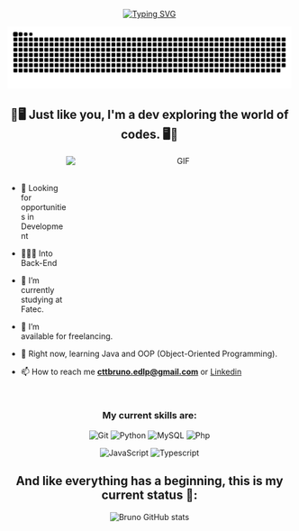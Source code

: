 
<div align="center">

  [![Typing SVG](https://readme-typing-svg.demolab.com?font=Handjet&size=40&pause=1000&color=069E2D&width=800&height=55&lines=Hi+code+brother,+my+name+is+Bruno%2C+nice+to+meet+you!+%F0%9F%91%8B%F0%9F%8F%BC)](https://git.io/typing-svg)
</div>
<div align="center">
  <img alt="snake eating my contributions" src="https://raw.githubusercontent.com/platane/snk/output/github-contribution-grid-snake-dark.svg" />
</div>

<div align="center"> 
  
  ## 📖🖥️ Just like you, I'm a dev exploring the world of codes. 🖥️📖
</div>

<a target="_blank" align="center">
  <img align="right" top="500" height="300" width="400" alt="GIF" src="https://media.giphy.com/media/SWoSkN6DxTszqIKEqv/giphy.gif">
</a>
<br>
<br>

- 🔭 Looking for opportunities in Development</a>

- 👨🏻‍💻 Into Back-End

- 🌱 I’m currently studying at Fatec.

- 🤝 I’m available for freelancing.

- 🌱 Right now, learning Java and OOP (Object-Oriented Programming).

- 📫 How to reach me **cttbruno.edlp@gmail.com** or <a href="https://www.linkedin.com/in/bruno-eduardo-2000tecdev/">Linkedin</a>

<br>


<div align="center">
  <h3>My current skills are:</h3>

 ![Git](https://img.shields.io/badge/git-%23F05033.svg?style=for-the-badge&logo=git&logoColor=white) ![Python](https://img.shields.io/badge/Python-3776AB?style=for-the-badge&logo=python&logoColor=white)
 ![MySQL](https://img.shields.io/badge/mysql-4479A1.svg?style=for-the-badge&logo=mysql&logoColor=white) ![Php](https://img.shields.io/badge/PHP-777BB4?style=for-the-badge&logo=php&logoColor=white)
 
 ![JavaScript](https://img.shields.io/badge/javascript-%23323330.svg?style=for-the-badge&logo=javascript&logoColor=%23F7DF1E)
 ![Typescript](https://img.shields.io/badge/TypeScript-007ACC?style=for-the-badge&logo=typescript&logoColor=white)
</div>
<div align="center">

  ## And like everything has a beginning, this is my current status 🚀: 
  


  ![Bruno GitHub stats](https://github-readme-stats.vercel.app/api?username=bruno-edlp&show_icons=true&theme=transparent)
  <br>

</div>

